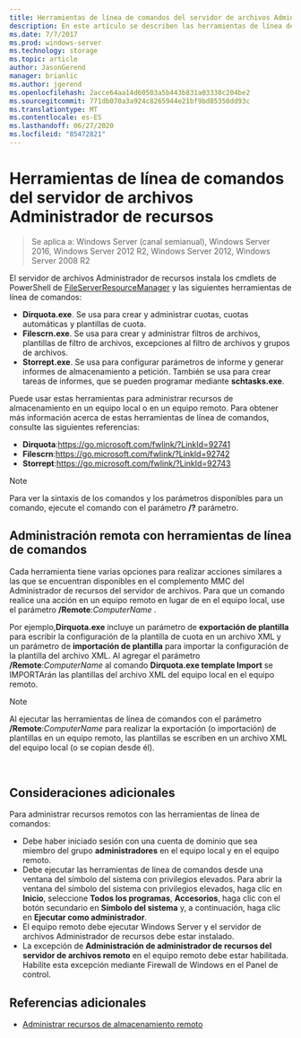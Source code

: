 ```yaml
---
title: Herramientas de línea de comandos del servidor de archivos Administrador de recursos
description: En este artículo se describen las herramientas de línea de comandos de Windows Server 2016
ms.date: 7/7/2017
ms.prod: windows-server
ms.technology: storage
ms.topic: article
author: JasonGerend
manager: brianlic
ms.author: jgerend
ms.openlocfilehash: 2acce64aa14d60503a5b443b831a03338c204be2
ms.sourcegitcommit: 771db070a3a924c8265944e21bf9bd85350dd93c
ms.translationtype: MT
ms.contentlocale: es-ES
ms.lasthandoff: 06/27/2020
ms.locfileid: "85472821"
---
```

# <a name="file-server-resource-manager-command-line-tools"></a>Herramientas de línea de comandos del servidor de archivos Administrador de recursos

> Se aplica a: Windows Server (canal semianual), Windows Server 2016, Windows Server 2012 R2, Windows Server 2012, Windows Server 2008 R2

El servidor de archivos Administrador de recursos instala los cmdlets de PowerShell de [FileServerResourceManager](https://technet.microsoft.com/itpro/powershell/windows/fileserverresourcemanager/fileserverresourcemanager) y las siguientes herramientas de línea de comandos:

-   **Dirquota.exe**. Se usa para crear y administrar cuotas, cuotas automáticas y plantillas de cuota.
-   **Filescrn.exe**. Se usa para crear y administrar filtros de archivos, plantillas de filtro de archivos, excepciones al filtro de archivos y grupos de archivos.
-   **Storrept.exe**. Se usa para configurar parámetros de informe y generar informes de almacenamiento a petición. También se usa para crear tareas de informes, que se pueden programar mediante **schtasks.exe**.

Puede usar estas herramientas para administrar recursos de almacenamiento en un equipo local o en un equipo remoto. Para obtener más información acerca de estas herramientas de línea de comandos, consulte las siguientes referencias:

-   **Dirquota**:<https://go.microsoft.com/fwlink/?LinkId=92741>
-   **Filescrn**:<https://go.microsoft.com/fwlink/?LinkId=92742>
-   **Storrept**:<https://go.microsoft.com/fwlink/?LinkId=92743>


> [!Note]
> Para ver la sintaxis de los comandos y los parámetros disponibles para un comando, ejecute el comando con el parámetro <strong>/?</strong> parámetro.


## <a name="remote-management-using-the-command-line-tools"></a>Administración remota con herramientas de línea de comandos

Cada herramienta tiene varias opciones para realizar acciones similares a las que se encuentran disponibles en el complemento MMC del Administrador de recursos del servidor de archivos. Para que un comando realice una acción en un equipo remoto en lugar de en el equipo local, use el parámetro **/Remote**:*ComputerName* .

Por ejemplo,**Dirquota.exe** incluye un parámetro de **exportación de plantilla** para escribir la configuración de la plantilla de cuota en un archivo XML y un parámetro de **importación de plantilla** para importar la configuración de la plantilla del archivo XML. Al agregar el parámetro **/Remote**:*ComputerName* al comando **Dirquota.exe template Import** se IMPORTArán las plantillas del archivo XML del equipo local en el equipo remoto.

> [!Note]
> Al ejecutar las herramientas de línea de comandos con el parámetro **/Remote**:<em>ComputerName</em> para realizar la exportación (o importación) de plantillas en un equipo remoto, las plantillas se escriben en un archivo XML del equipo local (o se copian desde él).

<br />

## <a name="additional-considerations"></a>Consideraciones adicionales

Para administrar recursos remotos con las herramientas de línea de comandos:

-   Debe haber iniciado sesión con una cuenta de dominio que sea miembro del grupo **administradores** en el equipo local y en el equipo remoto.
-   Debe ejecutar las herramientas de línea de comandos desde una ventana del símbolo del sistema con privilegios elevados. Para abrir la ventana del símbolo del sistema con privilegios elevados, haga clic en **Inicio**, seleccione **Todos los programas**, **Accesorios**, haga clic con el botón secundario en **Símbolo del sistema** y, a continuación, haga clic en **Ejecutar como administrador**.
-   El equipo remoto debe ejecutar Windows Server y el servidor de archivos Administrador de recursos debe estar instalado.
-   La excepción de **Administración de administrador de recursos del servidor de archivos remoto** en el equipo remoto debe estar habilitada. Habilite esta excepción mediante Firewall de Windows en el Panel de control.


## <a name="additional-references"></a>Referencias adicionales

-   [Administrar recursos de almacenamiento remoto](managing-remote-storage-resources.md)